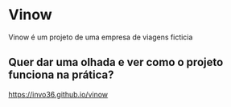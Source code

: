 # Vinow
Vinow é um projeto de uma empresa de viagens ficticia
## Quer dar uma olhada e ver como o projeto funciona na prática?
https://invo36.github.io/vinow

